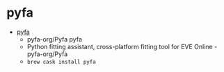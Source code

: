 # pyfa
- [pyfa](https://github.com/pyfa-org/Pyfa)
  -  pyfa-org/Pyfa pyfa
  - Python fitting assistant, cross-platform fitting tool for EVE Online - pyfa-org/Pyfa
  - `brew cask install pyfa`
